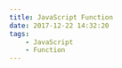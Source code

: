 ```yaml
---
title: JavaScript Function
date: 2017-12-22 14:32:20
tags:
    - JavaScript
    - Function
---
```


